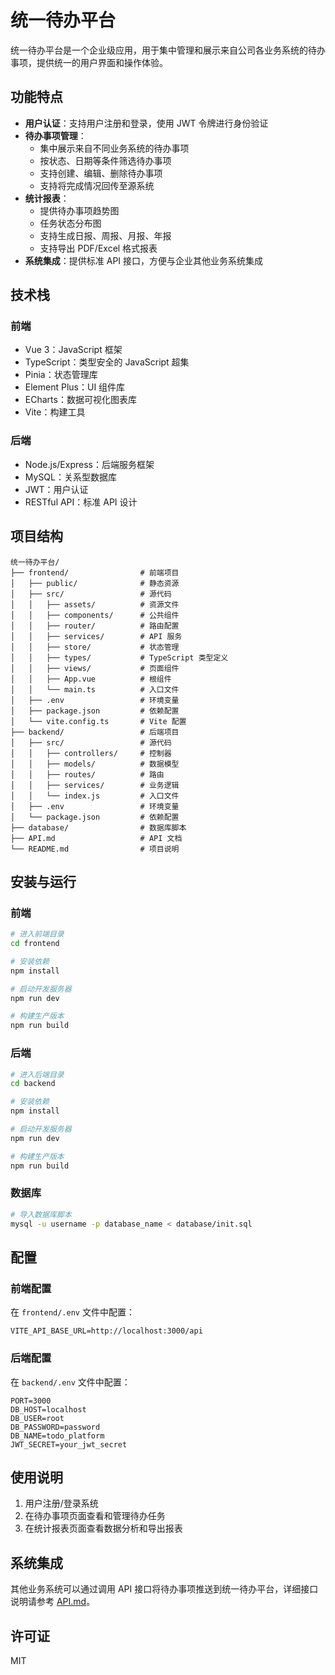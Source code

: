 # 统一待办平台

统一待办平台是一个企业级应用，用于集中管理和展示来自公司各业务系统的待办事项，提供统一的用户界面和操作体验。

## 功能特点

- **用户认证**：支持用户注册和登录，使用 JWT 令牌进行身份验证
- **待办事项管理**：
  - 集中展示来自不同业务系统的待办事项
  - 按状态、日期等条件筛选待办事项
  - 支持创建、编辑、删除待办事项
  - 支持将完成情况回传至源系统
- **统计报表**：
  - 提供待办事项趋势图
  - 任务状态分布图
  - 支持生成日报、周报、月报、年报
  - 支持导出 PDF/Excel 格式报表
- **系统集成**：提供标准 API 接口，方便与企业其他业务系统集成

## 技术栈

### 前端

- Vue 3：JavaScript 框架
- TypeScript：类型安全的 JavaScript 超集
- Pinia：状态管理库
- Element Plus：UI 组件库
- ECharts：数据可视化图表库
- Vite：构建工具

### 后端

- Node.js/Express：后端服务框架
- MySQL：关系型数据库
- JWT：用户认证
- RESTful API：标准 API 设计

## 项目结构

```
统一待办平台/
├── frontend/                # 前端项目
│   ├── public/              # 静态资源
│   ├── src/                 # 源代码
│   │   ├── assets/          # 资源文件
│   │   ├── components/      # 公共组件
│   │   ├── router/          # 路由配置
│   │   ├── services/        # API 服务
│   │   ├── store/           # 状态管理
│   │   ├── types/           # TypeScript 类型定义
│   │   ├── views/           # 页面组件
│   │   ├── App.vue          # 根组件
│   │   └── main.ts          # 入口文件
│   ├── .env                 # 环境变量
│   ├── package.json         # 依赖配置
│   └── vite.config.ts       # Vite 配置
├── backend/                 # 后端项目
│   ├── src/                 # 源代码
│   │   ├── controllers/     # 控制器
│   │   ├── models/          # 数据模型
│   │   ├── routes/          # 路由
│   │   ├── services/        # 业务逻辑
│   │   └── index.js         # 入口文件
│   ├── .env                 # 环境变量
│   └── package.json         # 依赖配置
├── database/                # 数据库脚本
├── API.md                   # API 文档
└── README.md                # 项目说明
```

## 安装与运行

### 前端

```bash
# 进入前端目录
cd frontend

# 安装依赖
npm install

# 启动开发服务器
npm run dev

# 构建生产版本
npm run build
```

### 后端

```bash
# 进入后端目录
cd backend

# 安装依赖
npm install

# 启动开发服务器
npm run dev

# 构建生产版本
npm run build
```

### 数据库

```bash
# 导入数据库脚本
mysql -u username -p database_name < database/init.sql
```

## 配置

### 前端配置

在 `frontend/.env` 文件中配置：

```
VITE_API_BASE_URL=http://localhost:3000/api
```

### 后端配置

在 `backend/.env` 文件中配置：

```
PORT=3000
DB_HOST=localhost
DB_USER=root
DB_PASSWORD=password
DB_NAME=todo_platform
JWT_SECRET=your_jwt_secret
```

## 使用说明

1. 用户注册/登录系统
2. 在待办事项页面查看和管理待办任务
3. 在统计报表页面查看数据分析和导出报表

## 系统集成

其他业务系统可以通过调用 API 接口将待办事项推送到统一待办平台，详细接口说明请参考 [API.md](./API.md)。

## 许可证

MIT

